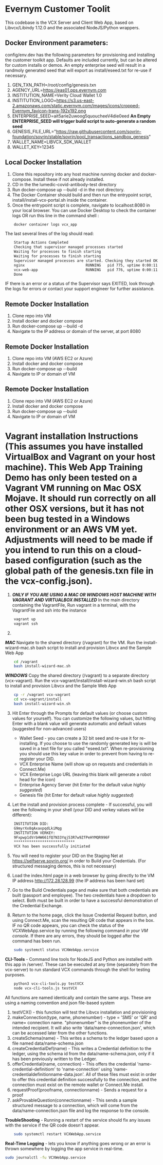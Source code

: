 # Evernym Customer Toolit

This codebase is the VCX Server and Client Web App, based on Libvcx/Libindy 1.12.0 and the associated NodeJS/Python wrappers. 

## Docker Environment parameters:

config/env.dev has the following parameters for provisioning and installing the customer toolkit app. Defaults are included currently, but can be altered for custom installs or demos. An empty enterprise seed will result in a randmoly generated seed that will export as install/eseed.txt for re-use if necessary.

1. GEN_TXN_PATH=/root/config/genesis.txn
2. AGENCY_URL=https://eas01.pps.evernym.com
3. INSTITUTION_NAME=Verity Cloud Wallet 1.0
4. INSTITUTION_LOGO=https://s3.us-east-2.amazonaws.com/static.evernym.com/images/icons/cropped-Evernym_favicon-trans-192x192.png
5. ENTERPRISE_SEED=ait5arie2uwoog5quoucheeV4die0eed **An Empty ENTERPRISE_SEED will trigger build script to auto-generate a random seed**
6. GENESIS_FILE_URL="https://raw.githubusercontent.com/sovrin-foundation/sovrin/stable/sovrin/pool_transactions_sandbox_genesis"
7. WALLET_NAME=LIBVCX_SDK_WALLET
8. WALLET_KEY=12345

## Local Docker Installation

1. Clone this repository into any host machine running docker and docker-compose. Install these if not already installed.
2. CD in the the lumedic-covid-antibody-test directory
3. Run docker-compose up --build -d in the root directory.
4. The Docker Container should build and then run the entrypoint script, install/install-vcx-portal.sh inside the container.
5. Once the entrypoint script is complete, navigate to localhost:8080 in your local browser. You can use Docker Desktop to check the container logs OR run this line in the command shell : 
```bash
    docker container logs vcx_app 
```
The last several lines of the log should read:

```bash
    Startup Actions Completed
    Checking that supervisor managed processes started
    Waiting for processes to finish starting
    Waiting for processes to finish starting
    Supervisor managed processes are started. Checking they started OK
    nginx                            RUNNING   pid 775, uptime 0:00:11
    vcx-web-app                      RUNNING   pid 776, uptime 0:00:11
    Done
```
IF there is an error or a status of the Supervisor says EXITED, look through the logs for errors or contact your support engineer for further assistance.

## Remote Docker Installation

1. Clone repo into VM
2. Install docker and docker compose
3. Run docker-compose up --build -d
4. Navigate to the IP address or domain of the server, at port 8080
## Remote Docker Installation

1. Clone repo into VM (AWS EC2 or Azure)
2. Install docker and docker compose
3. Run docker-compose up --build
4. Navigate to IP or domain of VM

## Remote Docker Installation

1. Clone repo into VM (AWS EC2 or Azure)
2. Install docker and docker compose
3. Run docker-compose up --build
4. Navigate to IP or domain of VM



# Vagrant installation Instructions (This assumes you have installed VirtualBox and Vagrant on your host machine). This Web App Training Demo has only been tested on a Vagrant VM running on Mac OSX Mojave. It should run correctly on all other OSX versions, but it has not been bug tested in a Windows environment or an AWS VM yet. Adjustments will need to be made if you intend to run this on a cloud-based configuration (such as the global path of the genesis.txn file in the vcx-config.json).

1. *****ONLY IF YOU ARE USING A MAC OR WINDOWS HOST MACHINE WITH VAGRANT AND VIRTUALBOX INSTALLED***** In the main directory containing the VagrantFile, Run vagrant in a terminal, with the VagrantFile and ssh into the instance

```bash
    vagrant up
    vagrant ssh
```

2. 

***MAC*** Navigate to the shared directory (/vagrant) for the VM. Run the install-wizard-mac.sh bash script to install and provision Libvcx and the Sample Web App

```bash
    cd /vagrant
    bash install-wizard-mac.sh
```
***WINDOWS*** Copy the shared directory (/vagrant) to a separate directory (vcx-vagrant). Run the vcx-vagrant/install/install-wizard-win.sh bash script to install and provision Libvcx and the Sample Web App

```bash
    cp -r /vagrant vcx-vagrant
    cd vcx-vagrant/install
    bash install-wizard-win.sh
```

3. Hit Enter through the Prompts for default values (or choose custom values for yourself). You can customize the following values, but hitting Enter with a blank value will generate automatic and default values (suggested for non-advanced users)

    * Wallet Seed - you can create a 32 bit seed and re-use it for re-installing. If you choose to use the randomly generated key is will be saved in a text file for you called "eseed.txt". When re-provisioning you should use this key value in order to prevent from having to re-register your DID. 
    * VCX Enterprise Name (will show up on requests and credentials in Connect.Me)
    * VCX Enterprise Logo URL (leaving this blank will generate a robot head for the icon)
    * Enterprise Agency Server (hit Enter for the default value *highly suggested*)
    * Genesis file (hit Enter for default value *highly suggested*)


4. Let the install and provision process complete - If successful, you will see the following in your shell (your DID and verkey values will be different):

```bash
    INSTITUTION DID:
    G9myrXx8qAxaxpqdLkiMqg
    INSTITUTION VERKEY:
    9Fxpwp1dVrbHW661fQ7N33Yqj53R7w9ZfPeHYMQR996F
    ****************************
    VCX has been successfully initiated
```

5. You will need to register your DID on the Staging Net at https://selfserve.sovrin.org/ in order to Build your Credentials. (For structured messaging demos, this is not necessary)

6. Load the index.html page in a web browser by going directly to the VM IP address http://172.28.128.99 (the IP address has been hard set)

7. Go to the Build Credentials page and make sure that both credentials are built (passport and employee). The two credentials have a dropdown to select. Both must be built in order to have a successful demonstration of the Credential Exchange.

8. Return to the home page, click the Issue Credential  Request button, and using Connect.Me, scan the resulting QR code that appears in the box. IF no QR code appears, you can check the status of the VCXWebApp.service by running the following command *in your VM console*. If there are any errors, they should be logged after the command has been run.

```bash
    sudo systemctl status VCXWebApp.service
```

**CLI-Tools** - Command line tools for NodeJS and Python are installed with this app in /server/. These can be executed at any time (separately from the vcx-server) to run standard VCX commands through the shell for testing purposes.

```bash
    python3 vcx-cli-tools.py testVCX
    node vcx-cli-tools.js testVCX
```
All functions are named identically and contain the same args. These are using a naming convention and json file-based system 
1. testVCX() - this function will test the Libvcx installation and provisioning
2. makeConnection(type, name, phonenumber) - type = 'SMS' or 'QR' and name= connection name. "phonenumber" is the phonenumber of the intended recipient. It will also write 'data/name-connection.json', which can be accessed later from the other functions.
3. createSchema(name) - This writes a schema to the ledger based upon a file named data/name-schema.json
4. createCredentialDef(name) - This writes a Credential definition to the ledger, using the schema id from the data/name-schema.json, only if it has been previously written to the Ledger.
5. offerCredential(name, connection) - This offers the credential 'name-credential-definitiom' to 'name-connection' using 'name-credentialdefinitionname-data.json'. All of these files must exist in order to offer this credential definition successfully to the connection, and the connection must exist on the remote wallet or Connect.Me install.
6. requestProof(proofname, connectionname) - Sends a request for a proof 
7. askProvableQuestion(connectionname) - This sends a sample structured message to a connection, which will come from the data/name-connection.json file and log the response to the console.

**TroubleShooting** - Running a restart of the service should fix any issues with the service if the QR code doesn't appear.

```bash
    sudo systemctl restart VCXWebApp.service
```

**Real-Time Logging** - lets you know if anything goes wrong or an error is thrown somewhere by logging the app service in real-time.

```bash
sudo journalctl -fu VCXWebApp.service
```
